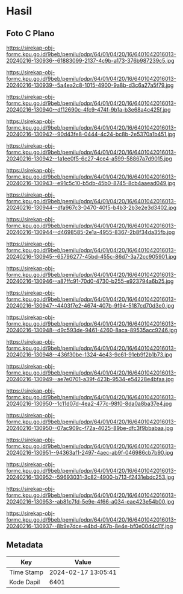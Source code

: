 # Hasil

## Foto C Plano

https://sirekap-obj-formc.kpu.go.id/9beb/pemilu/pdpr/64/01/04/20/16/6401042016013-20240216-130936--61883099-2137-4c9b-a173-376b987239c5.jpg

https://sirekap-obj-formc.kpu.go.id/9beb/pemilu/pdpr/64/01/04/20/16/6401042016013-20240216-130939--5a4ea2c8-1015-4900-9a8b-d3c6a27a5f79.jpg

https://sirekap-obj-formc.kpu.go.id/9beb/pemilu/pdpr/64/01/04/20/16/6401042016013-20240216-130940--df12690c-4fc9-474f-9b1a-b3e68a4c425f.jpg

https://sirekap-obj-formc.kpu.go.id/9beb/pemilu/pdpr/64/01/04/20/16/6401042016013-20240216-130942--90d43fe8-0444-4c24-bc8b-2e5370a1b451.jpg

https://sirekap-obj-formc.kpu.go.id/9beb/pemilu/pdpr/64/01/04/20/16/6401042016013-20240216-130942--1a1ee0f5-6c27-4ce4-a599-58867a7d9015.jpg

https://sirekap-obj-formc.kpu.go.id/9beb/pemilu/pdpr/64/01/04/20/16/6401042016013-20240216-130943--e91c5c10-b5db-45b0-8745-8cb4aaead049.jpg

https://sirekap-obj-formc.kpu.go.id/9beb/pemilu/pdpr/64/01/04/20/16/6401042016013-20240216-130944--dfa967c3-0470-40f5-b4b3-2b3e2e3d3402.jpg

https://sirekap-obj-formc.kpu.go.id/9beb/pemilu/pdpr/64/01/04/20/16/6401042016013-20240216-130944--d4698585-2e1a-4955-8367-2b8f34da35fb.jpg

https://sirekap-obj-formc.kpu.go.id/9beb/pemilu/pdpr/64/01/04/20/16/6401042016013-20240216-130945--65796277-45bd-455c-86d7-3a72cc905901.jpg

https://sirekap-obj-formc.kpu.go.id/9beb/pemilu/pdpr/64/01/04/20/16/6401042016013-20240216-130946--a87ffc91-70d0-4730-b255-e923794a6b25.jpg

https://sirekap-obj-formc.kpu.go.id/9beb/pemilu/pdpr/64/01/04/20/16/6401042016013-20240216-130947--4403f7e2-4674-407b-9f94-5187cd70d3e0.jpg

https://sirekap-obj-formc.kpu.go.id/9beb/pemilu/pdpr/64/01/04/20/16/6401042016013-20240216-130948--d9c593de-9461-4260-8aca-89535acc9246.jpg

https://sirekap-obj-formc.kpu.go.id/9beb/pemilu/pdpr/64/01/04/20/16/6401042016013-20240216-130948--436f30be-1324-4e43-9c61-91eb9f2b1b73.jpg

https://sirekap-obj-formc.kpu.go.id/9beb/pemilu/pdpr/64/01/04/20/16/6401042016013-20240216-130949--ae7e0701-a39f-423b-9534-e54228e4bfaa.jpg

https://sirekap-obj-formc.kpu.go.id/9beb/pemilu/pdpr/64/01/04/20/16/6401042016013-20240216-130950--1c11d07d-4ea2-477c-98f0-8da0a8ba37e4.jpg

https://sirekap-obj-formc.kpu.go.id/9beb/pemilu/pdpr/64/01/04/20/16/6401042016013-20240216-130950--07ac909c-f72a-4025-89be-dfc3f9bbabaa.jpg

https://sirekap-obj-formc.kpu.go.id/9beb/pemilu/pdpr/64/01/04/20/16/6401042016013-20240216-130951--94363af1-2497-4aec-ab9f-046986cb7b90.jpg

https://sirekap-obj-formc.kpu.go.id/9beb/pemilu/pdpr/64/01/04/20/16/6401042016013-20240216-130952--59693031-3c82-4900-b713-f2431ebdc253.jpg

https://sirekap-obj-formc.kpu.go.id/9beb/pemilu/pdpr/64/01/04/20/16/6401042016013-20240216-130953--ab81c7fd-5e9e-4f66-a034-eae423e54b00.jpg

https://sirekap-obj-formc.kpu.go.id/9beb/pemilu/pdpr/64/01/04/20/16/6401042016013-20240216-130937--8b9e7dce-e4bd-467b-8e4e-bf0e00d4c11f.jpg


## Metadata

| Key        | Value               |
| ---------- | ------------------- |
| Time Stamp | 2024-02-17 13:05:41 |
| Kode Dapil | 6401                |



